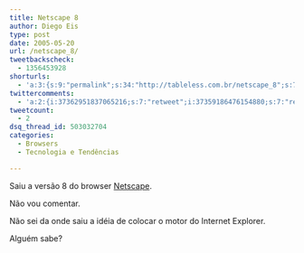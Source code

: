 ```yaml
---
title: Netscape 8
author: Diego Eis
type: post
date: 2005-05-20
url: /netscape_8/
tweetbackscheck:
  - 1356453928
shorturls:
  - 'a:3:{s:9:"permalink";s:34:"http://tableless.com.br/netscape_8";s:7:"tinyurl";s:26:"http://tinyurl.com/3w8xbcb";s:4:"isgd";s:19:"http://is.gd/c7v7W0";}'
twittercomments:
  - 'a:2:{i:37362951837065216;s:7:"retweet";i:37359186476154880;s:7:"retweet";}'
tweetcount:
  - 2
dsq_thread_id: 503032704
categories:
  - Browsers
  - Tecnologia e Tendências

---
```

Saiu a versão 8 do browser [Netscape][1]. 

Não vou comentar.
  
Não sei da onde saiu a idéia de colocar o motor do Internet Explorer. 
  
Alguém sabe?

 [1]: http://browser.netscape.com/ns8/